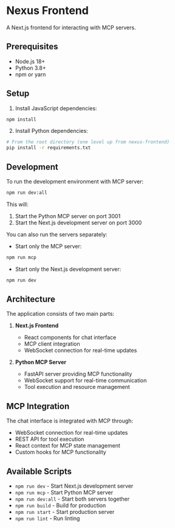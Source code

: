 # Nexus Frontend

A Next.js frontend for interacting with MCP servers.

## Prerequisites

- Node.js 18+
- Python 3.8+
- npm or yarn

## Setup

1. Install JavaScript dependencies:
```bash
npm install
```

2. Install Python dependencies:
```bash
# From the root directory (one level up from nexus-frontend)
pip install -r requirements.txt
```

## Development

To run the development environment with MCP server:

```bash
npm run dev:all
```

This will:
1. Start the Python MCP server on port 3001
2. Start the Next.js development server on port 3000

You can also run the servers separately:

- Start only the MCP server:
```bash
npm run mcp
```

- Start only the Next.js development server:
```bash
npm run dev
```

## Architecture

The application consists of two main parts:

1. **Next.js Frontend**
   - React components for chat interface
   - MCP client integration
   - WebSocket connection for real-time updates

2. **Python MCP Server**
   - FastAPI server providing MCP functionality
   - WebSocket support for real-time communication
   - Tool execution and resource management

## MCP Integration

The chat interface is integrated with MCP through:

- WebSocket connection for real-time updates
- REST API for tool execution
- React context for MCP state management
- Custom hooks for MCP functionality

## Available Scripts

- `npm run dev` - Start Next.js development server
- `npm run mcp` - Start Python MCP server
- `npm run dev:all` - Start both servers together
- `npm run build` - Build for production
- `npm run start` - Start production server
- `npm run lint` - Run linting
